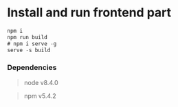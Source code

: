 # Install and run frontend part
```javascript
npm i
npm run build
# npm i serve -g
serve -s build
```

### Dependencies
> node v8.4.0

> npm v5.4.2